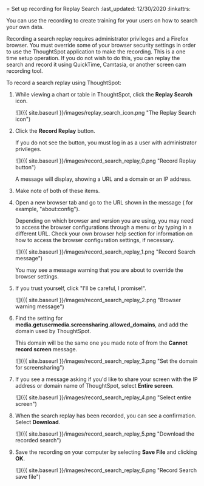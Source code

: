 = Set up recording for Replay Search
:last_updated: 12/30/2020
:linkattrs:

You can use the recording to create training for your users on how to search your own data.

Recording a search replay requires administrator privileges and a Firefox browser. You must override some of your browser security settings in order to use the ThoughtSpot application to make the recording. This is a one time setup operation. If you do not wish to do this, you can replay the search and record it using QuickTime, Camtasia, or another screen cam recording tool.

To record a search replay using ThoughtSpot:

1. While viewing a chart or table in ThoughtSpot, click the **Replay Search** icon.

     ![]({{ site.baseurl }}/images/replay_search_icon.png "The Replay Search icon")

2. Click the **Record Replay** button.

   If you do not see the button, you must log in as a user with administrator privileges.

     ![]({{ site.baseurl }}/images/record_search_replay_0.png "Record Replay button")

   A message will display, showing a URL and a domain or an IP address.

3. Make note of both of these items.

4. Open a new browser tab and go to the URL shown in the message ( for example, "about:config").

    Depending on which browser and version you are using, you may need to access the browser configurations through a menu or by typing in a different URL. Check your own browser help section for information on how to access the browser configuration settings, if necessary.

     ![]({{ site.baseurl }}/images/record_search_replay_1.png "Record Search message")

     You may see a message warning that you are about to override the browser settings.

5. If you trust yourself, click "I'll be careful, I promise!".

     ![]({{ site.baseurl }}/images/record_search_replay_2.png "Browser warning message")

6. Find the setting for **media.getusermedia.screensharing.allowed_domains**, and add the domain used by ThoughtSpot.

    This domain will be the same one you made note of from the **Cannot record screen** message.

     ![]({{ site.baseurl }}/images/record_search_replay_3.png "Set the domain for screensharing")

7. If you see a message asking if you'd like to share your screen with the IP address or domain name of ThoughtSpot, select **Entire screen**.

     ![]({{ site.baseurl }}/images/record_search_replay_4.png "Select entire screen")

8. When the search replay has been recorded, you can see a confirmation. Select **Download**.

     ![]({{ site.baseurl }}/images/record_search_replay_5.png "Download the recorded search")

9. Save the recording on your computer by selecting **Save File** and clicking **OK**.

     ![]({{ site.baseurl }}/images/record_search_replay_6.png "Record Search save file")

